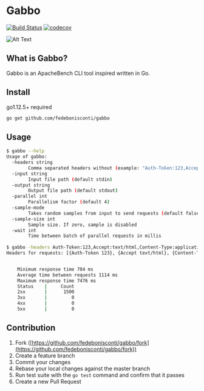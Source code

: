 # Gabbo

[![Build Status](https://travis-ci.com/fedebonisconti/gabbo.svg?token=qBVprKGBR8WcXqL8CatJ&branch=master)](https://travis-ci.com/fedebonisconti/gabbo)
[![codecov](https://codecov.io/gh/fedebonisconti/gabbo/branch/master/graph/badge.svg?token=SJv98U94Rv)](https://codecov.io/gh/fedebonisconti/gabbo)

![Alt Text](https://media.giphy.com/media/3orieQxWzEndtoNSxi/giphy.gif)


## What is Gabbo?
Gabbo is an ApacheBench CLI tool inspired written in Go.

## Install

go1.12.5+ required

```bash
go get github.com/fedebonisconti/gabbo
```

## Usage

```bash
$ gabbo --help                                                                                                                                                                                                                                                            130 ↵
Usage of gabbo:
  -headers string
    	Comma separated headers without (example: "Auth-Token:123,Accept:text/html,Content-Type:application/json")
  -input string
    	Input file path (default stdin)
  -output string
    	Output file path (default stdout)
  -parallel int
    	Parallelism factor (default 4)
  -sample-mode
    	Takes random samples from input to send requests (default false)
  -sample-size int
    	Sample size. If zero, sample is disabled
  -wait int
    	Time between batch of parallel requests in millis
    	
$ gabbo -headers Auth-Token:123,Accept:text/html,Content-Type:application/json -sample-mode -sample-size 1500 -parallel 10 -input test.txt -output out.txt
Headers for requests: [{Auth-Token 123}, {Accept text/html}, {Content-Type application/json}]


	Minimum response time 704 ms
	Average time between requests 1114 ms
	Maximum response time 7476 ms
	Status    |     Count
	2xx       |      1500
	3xx       |         0
	4xx       |         0
	5xx       |         0


```


## Contribution

1. Fork ([https://github.com/fedebonisconti/gabbo/fork](https://github.com/fedebonisconti/gabbo/fork))
1. Create a feature branch
1. Commit your changes
1. Rebase your local changes against the master branch
1. Run test suite with the `go test` command and confirm that it passes
1. Create a new Pull Request
